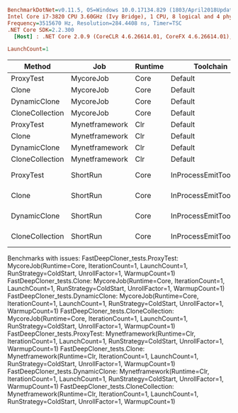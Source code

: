 ``` ini

BenchmarkDotNet=v0.11.5, OS=Windows 10.0.17134.829 (1803/April2018Update/Redstone4)
Intel Core i7-3820 CPU 3.60GHz (Ivy Bridge), 1 CPU, 8 logical and 4 physical cores
Frequency=3515670 Hz, Resolution=284.4408 ns, Timer=TSC
.NET Core SDK=2.2.300
  [Host] : .NET Core 2.0.9 (CoreCLR 4.6.26614.01, CoreFX 4.6.26614.01), 64bit RyuJIT

LaunchCount=1  

```
|          Method |            Job | Runtime |              Toolchain | IterationCount | RunStrategy | UnrollFactor | WarmupCount |      Mean |     Error |    StdDev |
|---------------- |--------------- |-------- |----------------------- |--------------- |------------ |------------- |------------ |----------:|----------:|----------:|
|       ProxyTest |      MycoreJob |    Core |                Default |              1 |   ColdStart |            1 |           1 |        NA |        NA |        NA |
|           Clone |      MycoreJob |    Core |                Default |              1 |   ColdStart |            1 |           1 |        NA |        NA |        NA |
|    DynamicClone |      MycoreJob |    Core |                Default |              1 |   ColdStart |            1 |           1 |        NA |        NA |        NA |
| CloneCollection |      MycoreJob |    Core |                Default |              1 |   ColdStart |            1 |           1 |        NA |        NA |        NA |
|       ProxyTest | Mynetframework |     Clr |                Default |              1 |   ColdStart |            1 |           1 |        NA |        NA |        NA |
|           Clone | Mynetframework |     Clr |                Default |              1 |   ColdStart |            1 |           1 |        NA |        NA |        NA |
|    DynamicClone | Mynetframework |     Clr |                Default |              1 |   ColdStart |            1 |           1 |        NA |        NA |        NA |
| CloneCollection | Mynetframework |     Clr |                Default |              1 |   ColdStart |            1 |           1 |        NA |        NA |        NA |
|       ProxyTest |       ShortRun |    Core | InProcessEmitToolchain |              3 |     Default |           16 |           3 |  5.629 us | 0.4164 us | 0.0228 us |
|           Clone |       ShortRun |    Core | InProcessEmitToolchain |              3 |     Default |           16 |           3 |  8.599 us | 2.6951 us | 0.1477 us |
|    DynamicClone |       ShortRun |    Core | InProcessEmitToolchain |              3 |     Default |           16 |           3 |  1.671 us | 0.2310 us | 0.0127 us |
| CloneCollection |       ShortRun |    Core | InProcessEmitToolchain |              3 |     Default |           16 |           3 | 14.997 us | 1.2749 us | 0.0699 us |

Benchmarks with issues:
  FastDeepCloner_tests.ProxyTest: MycoreJob(Runtime=Core, IterationCount=1, LaunchCount=1, RunStrategy=ColdStart, UnrollFactor=1, WarmupCount=1)
  FastDeepCloner_tests.Clone: MycoreJob(Runtime=Core, IterationCount=1, LaunchCount=1, RunStrategy=ColdStart, UnrollFactor=1, WarmupCount=1)
  FastDeepCloner_tests.DynamicClone: MycoreJob(Runtime=Core, IterationCount=1, LaunchCount=1, RunStrategy=ColdStart, UnrollFactor=1, WarmupCount=1)
  FastDeepCloner_tests.CloneCollection: MycoreJob(Runtime=Core, IterationCount=1, LaunchCount=1, RunStrategy=ColdStart, UnrollFactor=1, WarmupCount=1)
  FastDeepCloner_tests.ProxyTest: Mynetframework(Runtime=Clr, IterationCount=1, LaunchCount=1, RunStrategy=ColdStart, UnrollFactor=1, WarmupCount=1)
  FastDeepCloner_tests.Clone: Mynetframework(Runtime=Clr, IterationCount=1, LaunchCount=1, RunStrategy=ColdStart, UnrollFactor=1, WarmupCount=1)
  FastDeepCloner_tests.DynamicClone: Mynetframework(Runtime=Clr, IterationCount=1, LaunchCount=1, RunStrategy=ColdStart, UnrollFactor=1, WarmupCount=1)
  FastDeepCloner_tests.CloneCollection: Mynetframework(Runtime=Clr, IterationCount=1, LaunchCount=1, RunStrategy=ColdStart, UnrollFactor=1, WarmupCount=1)
